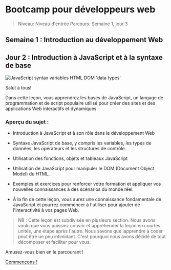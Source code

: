# Bootcamp pour développeurs web

> Niveau: Niveau d'entrée
> Parcours: Semaine 1, jour 3

## Semaine 1 : Introduction au développement Web

## Jour 2 : Introduction à JavaScript et à la syntaxe de base

![JavaScript syntax variables HTML DOM 'data types'](https://github.com/Le-BootCamp-Grow/supports-de-cours/blob/main/notes-de-cours/niveau-d-entree/developpeur-web/semaine_1_jour_3/0103_sample_js.png)

Salut à tous!

Dans cette leçon, vous apprendrez les bases de JavaScript, un langage de programmation et de script populaire utilisé pour créer des sites et des applications Web interactifs et dynamiques.

### Aperçu du sujet :

- Introduction à JavaScript et à son rôle dans le développement Web

- Syntaxe JavaScript de base, y compris les variables, les types de données, les opérateurs et les structures de contrôle.

- Utilisation des fonctions, objets et tableaux JavaScript

- Utilisation de JavaScript pour manipuler le DOM (Document Object Model) du HTML.

- Exemples et exercices pour renforcer votre formation et appliquer vos nouvelles connaissances à des scénarios du monde réel.

- À la fin de cette leçon, vous aurez une connaissance fondamentale de JavaScript et pourrez commencer à l'utiliser pour ajouter de l'interactivité à vos pages Web.


> NB : Cette leçon est subdivisée en plusieurs section. Nous avons voulu que vous puissiez couvrir et appréhender la leçon en courtes unités, une étape après l'autre. Nous savons que lapprendre à coder peut être un peu intimidant. C'est pourquoi nous avons décidé de tout décomposer et faciliter pour vous.

Amusez-vous bien en le parcourant !

[Commençons !](https://github.com/Le-BootCamp-Grow/supports-de-cours/blob/main/notes-de-cours/niveau-d-entree/developpeur-web/semaine_1_jour_3/1_introduction.md)